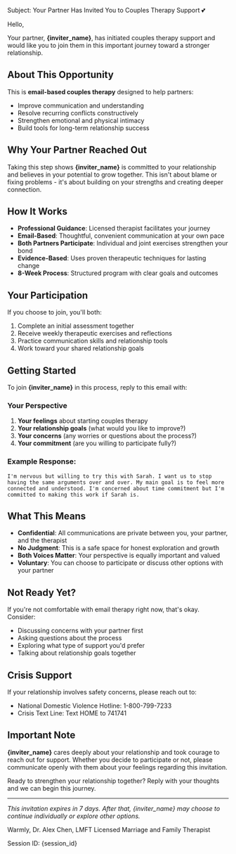 Subject: Your Partner Has Invited You to Couples Therapy Support 💕

Hello,

Your partner, **{inviter_name}**, has initiated couples therapy support and would like you to join them in this important journey toward a stronger relationship.

## About This Opportunity
This is **email-based couples therapy** designed to help partners:
- Improve communication and understanding
- Resolve recurring conflicts constructively  
- Strengthen emotional and physical intimacy
- Build tools for long-term relationship success

## Why Your Partner Reached Out
Taking this step shows **{inviter_name}** is committed to your relationship and believes in your potential to grow together. This isn't about blame or fixing problems - it's about building on your strengths and creating deeper connection.

## How It Works
- **Professional Guidance**: Licensed therapist facilitates your journey
- **Email-Based**: Thoughtful, convenient communication at your own pace
- **Both Partners Participate**: Individual and joint exercises strengthen your bond
- **Evidence-Based**: Uses proven therapeutic techniques for lasting change
- **8-Week Process**: Structured program with clear goals and outcomes

## Your Participation
If you choose to join, you'll both:
1. Complete an initial assessment together
2. Receive weekly therapeutic exercises and reflections
3. Practice communication skills and relationship tools
4. Work toward your shared relationship goals

## Getting Started
To join **{inviter_name}** in this process, reply to this email with:

### Your Perspective
1. **Your feelings** about starting couples therapy
2. **Your relationship goals** (what would you like to improve?)
3. **Your concerns** (any worries or questions about the process?)
4. **Your commitment** (are you willing to participate fully?)

### Example Response:
```
I'm nervous but willing to try this with Sarah. I want us to stop having the same arguments over and over. My main goal is to feel more connected and understood. I'm concerned about time commitment but I'm committed to making this work if Sarah is.
```

## What This Means
- **Confidential**: All communications are private between you, your partner, and the therapist
- **No Judgment**: This is a safe space for honest exploration and growth
- **Both Voices Matter**: Your perspective is equally important and valued
- **Voluntary**: You can choose to participate or discuss other options with your partner

## Not Ready Yet?
If you're not comfortable with email therapy right now, that's okay. Consider:
- Discussing concerns with your partner first
- Asking questions about the process
- Exploring what type of support you'd prefer
- Talking about relationship goals together

## Crisis Support
If your relationship involves safety concerns, please reach out to:
- National Domestic Violence Hotline: 1-800-799-7233
- Crisis Text Line: Text HOME to 741741

## Important Note
**{inviter_name}** cares deeply about your relationship and took courage to reach out for support. Whether you decide to participate or not, please communicate openly with them about your feelings regarding this invitation.

Ready to strengthen your relationship together? Reply with your thoughts and we can begin this journey.

---
*This invitation expires in 7 days. After that, {inviter_name} may choose to continue individually or explore other options.*

Warmly,
Dr. Alex Chen, LMFT
Licensed Marriage and Family Therapist

Session ID: {session_id}